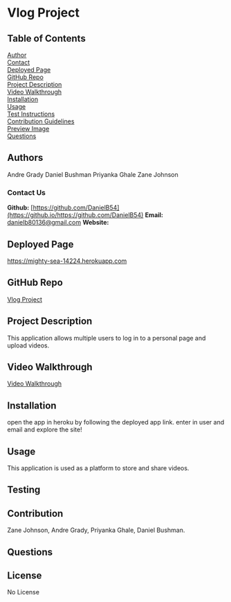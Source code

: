 # Vlog Project
  ## Table of Contents
  [Author](#author) <br>
  [Contact](#contact-me) <br>
  [Deployed Page](#deployed-page) <br>
  [GitHub Repo](#github-repo) <br>
  [Project Description](#project-description)<br>
  [Video Walkthrough](#video-walkthrough)<br>
  [Installation](#installation)<br>
  [Usage](#usage)<br>
  [Test Instructions](#testing)<br>
  [Contribution Guidelines](#contribution)<br>
  [Preview Image](#preview-image)<br>
  [Questions](#questions)<br>
  ## Authors
  Andre Grady
  Daniel Bushman
  Priyanka Ghale
  Zane Johnson
  ### Contact Us
  **Github:** [https://github.com/DanielB54](https://github.io/https://github.com/DanielB54)
  **Email:** danielb80136@gmail.com
  **Website:** 
  ## Deployed Page
  https://mighty-sea-14224.herokuapp.com
  ## GitHub Repo
  [Vlog Project](https://github.io/https://github.com/DanielB54/https://github.com/DanielB54/vlog-project)
  ## Project Description
  This application allows multiple users to log in to a personal page and upload videos.
  ## Video Walkthrough
  [Video Walkthrough]()
  ## Installation
  open the app in heroku by following the deployed app link. enter in user and email and explore the site!
  ## Usage
  This application is used as a platform to store and share videos.
  ## Testing
  
  ## Contribution
  Zane Johnson, Andre Grady, Priyanka Ghale, Daniel Bushman.
  ## Questions
  
  ## License
  No License